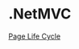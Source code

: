 # .NetMVC
[Page Life Cycle](https://blogs.msdn.microsoft.com/varunm/2013/10/03/understanding-of-mvc-page-life-cycle/)
